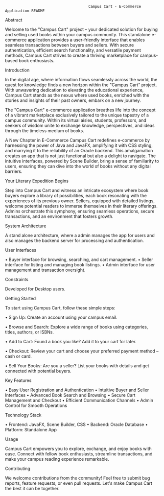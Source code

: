                                           Campus Cart - E-Commerce Application README

Abstract

Welcome to the "Campus Cart" project – your dedicated solution for buying and selling used books within your campus community.
This standalone e-commerce application provides a user-friendly interface that enables seamless transactions between buyers 
and sellers. With secure authentication, efficient search functionality, and versatile payment methods, Campus Cart strives 
to create a thriving marketplace for campus-based book enthusiasts.

Introduction

In the digital age, where information flows seamlessly across the world, the quest for knowledge finds a new horizon within
the "Campus Cart" project. With unwavering dedication to elevating the educational experience, Campus Cart stands as the 
nexus where used books, enriched with the stories and insights of their past owners, embark on a new journey.

The "Campus Cart" e-commerce application breathes life into the concept of a vibrant marketplace exclusively tailored to the
unique tapestry of a campus community. Within its virtual aisles, students, professors, and seekers of wisdom unite to 
exchange knowledge, perspectives, and ideas through the timeless medium of books.

A New Chapter in E-Commerce
Campus Cart redefines e-commerce by harnessing the power of Java and JavaFX, amplifying it with CSS styling, and marrying it
to the reliability of an Oracle backend. This amalgamation creates an app that is not just functional but also a delight to 
navigate. The intuitive interfaces, powered by Scene Builder, bring a sense of familiarity to users, ensuring they can dive 
into the world of books without any digital barriers.

Your Literary Expedition Begins

Step into Campus Cart and witness an intricate ecosystem where book buyers explore a library of possibilities, each book 
resonating with the experiences of its previous owner. Sellers, equipped with detailed listings, welcome potential readers
to immerse themselves in their literary offerings. Admins orchestrate this symphony, ensuring seamless operations, secure
transactions, and an environment that fosters growth.

System Architecture

A stand alone architecture, where a admin manages the  app for users and also manages the  backend server for processing
and authentication.

User Interfaces

•	Buyer interface for browsing, searching, and cart management.
•	Seller interface for listing and managing book listings.
•	Admin interface for user management and transaction oversight.

Constraints

Developed for Desktop users.

Getting Started

To start using Campus Cart, follow these simple steps:

•	Sign Up: Create an account using your campus email.

•	Browse and Search: Explore a wide range of books using categories, titles, authors, or ISBNs.

•	Add to Cart: Found a book you like? Add it to your cart for later.

•	Checkout: Review your cart and choose your preferred payment method – cash or card.

•	Sell Your Books: Are you a seller? List your books with details and get connected with potential buyers.

Key Features

•	Easy User Registration and Authentication
•	Intuitive Buyer and Seller Interfaces
•	Advanced Book Search and Browsing
•	Secure Cart Management and Checkout
•	Efficient Communication Channels
•	Admin Control for Smooth Operations

Technology Stack

•	Frontend: JavaFX, Scene Builder, CSS
•	Backend: Oracle Database
•	Platform: Standalone App

Usage

Campus Cart empowers you to explore, exchange, and enjoy books with ease. Connect with fellow book enthusiasts, 
streamline transactions, and make your campus reading experience remarkable.

Contributing

We welcome contributions from the community! Feel free to submit bug reports, feature requests, or even pull requests. Let's make Campus Cart the best it can be together.




